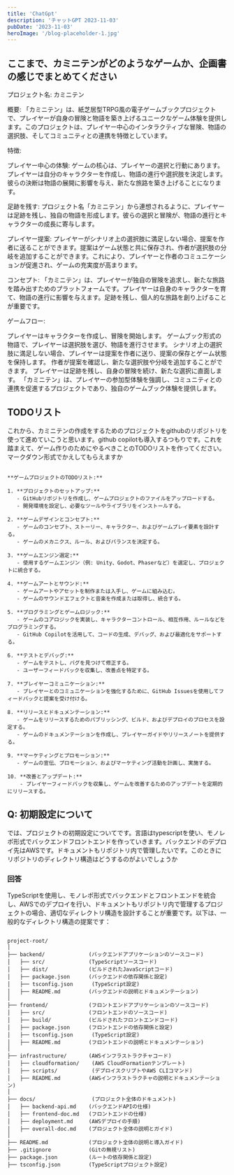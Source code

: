 ```yaml
---
title: 'ChatGpt'
description: 'チャットGPT 2023-11-03'
pubDate: '2023-11-03'
heroImage: '/blog-placeholder-1.jpg'
---
```


## ここまで、カミニテンがどのようなゲームか、企画書の感じでまとめてください

プロジェクト名: カミニテン

概要:
「カミニテン」は、紙芝居型TRPG風の電子ゲームブックプロジェクトで、プレイヤーが自身の冒険と物語を築き上げるユニークなゲーム体験を提供します。このプロジェクトは、プレイヤー中心のインタラクティブな冒険、物語の選択肢、そしてコミュニティとの連携を特徴としています。

特徴:

プレイヤー中心の体験: ゲームの核心は、プレイヤーの選択と行動にあります。プレイヤーは自分のキャラクターを作成し、物語の進行や選択肢を決定します。彼らの決断は物語の展開に影響を与え、新たな旅路を築き上げることになります。

足跡を残す: プロジェクト名「カミニテン」から連想されるように、プレイヤーは足跡を残し、独自の物語を形成します。彼らの選択と冒険が、物語の進行とキャラクターの成長に寄与します。

プレイヤー提案: プレイヤーがシナリオ上の選択肢に満足しない場合、提案を作者に送ることができます。提案はゲーム状態と共に保存され、作者が選択肢の分岐を追加することができます。これにより、プレイヤーと作者のコミュニケーションが促進され、ゲームの充実度が高まります。

コンセプト:
「カミニテン」は、プレイヤーが独自の冒険を追求し、新たな旅路を踏み出すためのプラットフォームです。プレイヤーは自身のキャラクターを育て、物語の進行に影響を与えます。足跡を残し、個人的な旅路を創り上げることが重要です。

ゲームフロー:

プレイヤーはキャラクターを作成し、冒険を開始します。
ゲームブック形式の物語で、プレイヤーは選択肢を選び、物語を進行させます。
シナリオ上の選択肢に満足しない場合、プレイヤーは提案を作者に送り、提案の保存とゲーム状態を保持します。
作者が提案を確認し、新たな選択肢や分岐を追加することができます。
プレイヤーは足跡を残し、自身の冒険を続け、新たな選択に直面します。
「カミニテン」は、プレイヤーの参加型体験を強調し、コミュニティとの連携を促進するプロジェクトであり、独自のゲームブック体験を提供します。

## TODOリスト

これから、カミニテンの作成をするためのプロジェクトをgithubのリポジトリを使って進めていこうと思います。github copilotも導入するつもりです。これを踏まえて、ゲーム作りのためにやるべきことのTODOリストを作ってください。マークダウン形式でかえしてもらえますか


```

**ゲームプロジェクトのTODOリスト:**

1. **プロジェクトのセットアップ:**
   - GitHubリポジトリを作成し、ゲームプロジェクトのファイルをアップロードする。
   - 開発環境を設定し、必要なツールやライブラリをインストールする。

2. **ゲームデザインとコンセプト:**
   - ゲームのコンセプト、ストーリー、キャラクター、およびゲームプレイ要素を設計する。
   - ゲームのメカニクス、ルール、およびバランスを決定する。

3. **ゲームエンジン選定:**
   - 使用するゲームエンジン（例: Unity、Godot、Phaserなど）を選定し、プロジェクトに統合する。

4. **ゲームアートとサウンド:**
   - ゲームアートやアセットを制作または入手し、ゲームに組み込む。
   - ゲームのサウンドエフェクトと音楽を作成または取得し、統合する。

5. **プログラミングとゲームロジック:**
   - ゲームのコアロジックを実装し、キャラクターコントロール、相互作用、ルールなどをプログラミングする。
   - GitHub Copilotを活用して、コードの生成、デバッグ、および最適化をサポートする。

6. **テストとデバッグ:**
   - ゲームをテストし、バグを見つけて修正する。
   - ユーザーフィードバックを収集し、改善点を特定する。

7. **プレイヤーコミュニケーション:**
   - プレイヤーとのコミュニケーションを強化するために、GitHub Issuesを使用してフィードバックと提案を受け付ける。

8. **リリースとドキュメンテーション:**
   - ゲームをリリースするためのパブリッシング、ビルド、およびデプロイのプロセスを設定する。
   - ゲームのドキュメンテーションを作成し、プレイヤーガイドやリリースノートを提供する。

9. **マーケティングとプロモーション:**
   - ゲームの宣伝、プロモーション、およびマーケティング活動を計画し、実施する。

10. **改善とアップデート:**
    - プレイヤーフィードバックを収集し、ゲームを改善するためのアップデートを定期的にリリースする。
```

## Q: 初期設定について
では、プロジェクトの初期設定についてです。言語はtypescriptを使い、モノレポ形式でバックエンドフロントエンドを作っていきます。バックエンドのデプロイ先はAWSです。ドキュメントもリポジトリ内で管理したいです。このときにリポジトリのディレクトリ構造はどうするのがよいでしょうか


### 回答
TypeScriptを使用し、モノレポ形式でバックエンドとフロントエンドを統合し、AWSでのデプロイを行い、ドキュメントもリポジトリ内で管理するプロジェクトの場合、適切なディレクトリ構造を設計することが重要です。以下は、一般的なディレクトリ構造の提案です：

```

project-root/
│
├── backend/              (バックエンドアプリケーションのソースコード)
│   ├── src/              (TypeScriptソースコード)
│   ├── dist/             (ビルドされたJavaScriptコード)
│   ├── package.json      (バックエンドの依存関係と設定)
│   ├── tsconfig.json      (TypeScript設定)
│   ├── README.md         (バックエンドの説明とドキュメンテーション)
│
├── frontend/             (フロントエンドアプリケーションのソースコード)
│   ├── src/              (フロントエンドのソースコード)
│   ├── build/            (ビルドされたフロントエンドコード)
│   ├── package.json      (フロントエンドの依存関係と設定)
│   ├── tsconfig.json      (TypeScript設定)
│   ├── README.md         (フロントエンドの説明とドキュメンテーション)
│
├── infrastructure/       (AWSインフラストラクチャコード)
│   ├── cloudformation/    (AWS CloudFormationテンプレート)
│   ├── scripts/           (デプロイスクリプトやAWS CLIコマンド)
│   ├── README.md         (AWSインフラストラクチャの説明とドキュメンテーション)
│
├── docs/                  (プロジェクト全体のドキュメント)
│   ├── backend-api.md    (バックエンドAPIの仕様)
│   ├── frontend-doc.md   (フロントエンドの仕様)
│   ├── deployment.md     (AWSデプロイの手順)
│   ├── overall-doc.md    (プロジェクト全体の説明とガイド)
│
├── README.md             (プロジェクト全体の説明と導入ガイド)
├── .gitignore            (Gitの無視リスト)
├── package.json          (ルートの依存関係と設定)
├── tsconfig.json         (TypeScriptプロジェクト設定)
```

